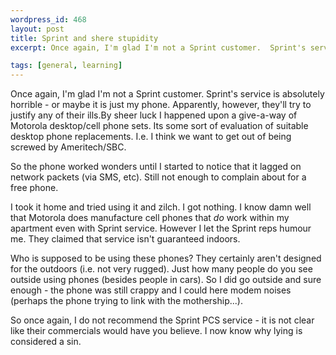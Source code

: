```yaml
--- 
wordpress_id: 468
layout: post
title: Sprint and shere stupidity
excerpt: Once again, I'm glad I'm not a Sprint customer.  Sprint's service is absolutely horrible - or maybe it is just my phone.  Apparently, however, they'll try to justify any of their ills.

tags: [general, learning]
---
```


Once again, I'm glad I'm not a Sprint customer.  Sprint's service is absolutely horrible - or maybe it is just my phone.  Apparently, however, they'll try to justify any of their ills.<!--more-->By sheer luck I happened upon a give-a-way of Motorola desktop/cell phone sets.  Its some sort of evaluation of suitable desktop phone replacements.  I.e. I think we want to get out of being screwed by Ameritech/SBC.

So the phone worked wonders until I started to notice that it lagged on network packets (via SMS, etc).  Still not enough to complain about for a free phone.

I took it home and tried using it and zilch.  I got nothing.  I know damn well that Motorola does manufacture cell phones that *do* work within my apartment even with Sprint service.  However I let the Sprint reps humour me.  They claimed that service isn't guaranteed indoors.

Who is supposed to be using these phones?  They certainly aren't designed for the outdoors (i.e. not very rugged).  Just how many people do you see outside using phones (besides people in cars).  So I did go outside and sure enough - the phone was still crappy and I could here modem noises (perhaps the phone trying to link with the mothership...).

So once again, I do not recommend the Sprint PCS service - it is not clear like their commercials would have you believe.  I now know why lying is considered a sin.
